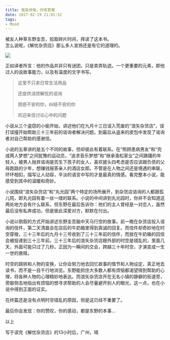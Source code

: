```yaml
---
title: 我有烦恼，你有答案
date: 2017-02-19 21:01:52
tags: 
- Mood
---
```


被友人种草东野圭吾，拾取碎片时间，拜读了这本书。    
怎么说呢，《解忧杂货店》那么多人宣扬还是有它的道理的。

<!--more-->

![](http://7xs4ed.com1.z0.glb.clouddn.com/jyzhd_bg.png)

正如译者所言：他的作品并非只有谜团，只是卖弄轨迹。一个更重要的元素，即他过人的说故事能力，以及有温度的文字书写。

> 这里不只卖日常生活用品
>
> 还提供消烦解忧的谘询
>
> 困惑不安的你，纠结不安的你
>
> 欢迎来信讨论心中的问题

小说从三个盗窃的小偷开始，讲述他们在九月十三日误入荒废的“浪矢杂货店”，误打误撞开始帮助三十三年前的谘询者解决问题。到最后从盗来的皮包中发现了谘询者对自己帮助的感谢信。

小说的五章讲的是五个不同的故事，但却彼此有着联系。在“照顾患病男友”和“完成两人梦想”之间犹豫的运动员，“追求音乐梦想”和“继承渔松家业”之间踌躇的年轻人，被男人抛弃谘询是否生下孩子的女人，喜欢披头四考虑是否应该跟负债的父母跑路的少年，想赚钱报答亲人的酒店女郎。不管是在人物之间还是境遇的串联，环环相扣，描写让人动容，平淡的语言中写的才是最真的情感。看完整本小说，能感受到其中的温暖和奇妙。

小说围绕“浪矢杂货店”和“丸光园”两个特定的场所展开，到杂货店谘询的人都跟孤儿院，即丸光园有着一丝一缕的联系。小说的中间讲到丸光园时，你并不会知道这两处地方会有什么联系，但东野在最后告诉你：他们的主人曾经是一对恋人，虽然最后没有私奔成功，但是彼此深爱对方，默默在付出。

小说以倒叙的方式开始讲述东野圭吾脑中天马行空的故事。前一晚在杂货店投入谘询的信件，第二天清晨会在店后的牛奶箱里得到真诚的回复。而信件却奇妙地在时空穿梭，三十三年后的九月十三号收到了三十三年前的信件，而放在牛奶箱的回信会被投递到三十三年前。三十三年后的浪矢杂货店跟外部的时空是错乱的，里面几天，外面可能只过了几秒。正因为一瞬间的交会，跨越三十年时空，才演变成一生一世的救赎。

时空的跳转和人物的变换，让你会努力地去回忆故事的情节和人物设定，真正地去读书，而不是一目千行地浏览。东野能抓住大多数人都有烦恼都渴望得到帮助的心理，将各种人物的心理精妙地表达。而浪矢杂货店开在无名小镇的静僻的街道旁，旁敲侧击地指出有烦恼的想寻求帮助的人会尽量避开别人的眼光，这一点，也在小说中得到正面的证实。

在终篇还是没有点明时空错乱的原因，但是这已经不重要了。

最后你会发现：你的赞叹，你的感动，都是东野的本事...



以上

写于读完《解忧杂货店》的13小时后，广州，晴
